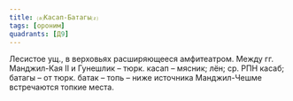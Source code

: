 ```yaml
---
title: ⒜Касап-Батагы⒵
tags: [ороним]
quadrants: [Д9]
---
```


Лесистое ущ., в верховьях расширяющееся амфитеатром. Между гг. Манджил-Кая II и
Гунешлик – тюрк. касап – мясник; лён; ср. РПН касаб; батагы – от тюрк. батак –
топь – ниже источника Манджил-Чешме встречаются топкие места.
